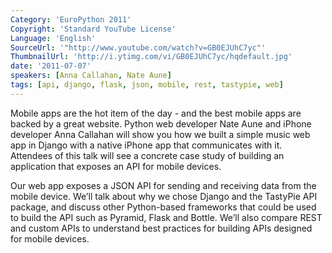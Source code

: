 ```yaml
---
Category: 'EuroPython 2011'
Copyright: 'Standard YouTube License'
Language: 'English'
SourceUrl: '"http://www.youtube.com/watch?v=GB0EJUhC7yc"'
ThumbnailUrl: 'http://i.ytimg.com/vi/GB0EJUhC7yc/hqdefault.jpg'
date: '2011-07-07'
speakers: [Anna Callahan, Nate Aune]
tags: [api, django, flask, json, mobile, rest, tastypie, web]
---
```

Mobile apps are the hot item of the day - and the best mobile apps are backed
by a great website. Python web developer Nate Aune and iPhone developer Anna
Callahan will show you how we built a simple music web app in Django with a
native iPhone app that communicates with it. Attendees of this talk will see a
concrete case study of building an application that exposes an API for mobile
devices.

Our web app exposes a JSON API for sending and receiving data from the mobile
device. We’ll talk about why we chose Django and the TastyPie API package, and
discuss other Python-based frameworks that could be used to build the API such
as Pyramid, Flask and Bottle. We’ll also compare REST and custom APIs to
understand best practices for building APIs designed for mobile devices.

